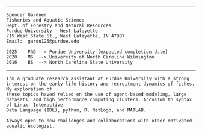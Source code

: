 ----
	Spencer Gardner
	Fisheries and Aquatic Science
	Dept. of Forestry and Natural Resources
	Purdue University - West Lafayette
	715 West State St., West Lafayette, IN 47907
	Email:	gardn125@purdue.edu

	2025	PhD --> Purdue University (expected completion date)
	2020	MS  --> University of North Carolina Wilmington
	2016	BS  --> North Carolina State University

----

	I’m a graduate research assistant at Purdue University with a strong interest on the early life history and recruitment dynamics of fishes. My exploration of
	these topics haved relied on the use of agent-based modeling, large datasets, and high performance computing clusters. Accustom to syntax of Linux, Interactive
	Data Language (IDL), python, R, NetLogo, and MATLAB.
	
	Always open to new challenges and collaborations with other motivated aquatic ecologist.
	
		



